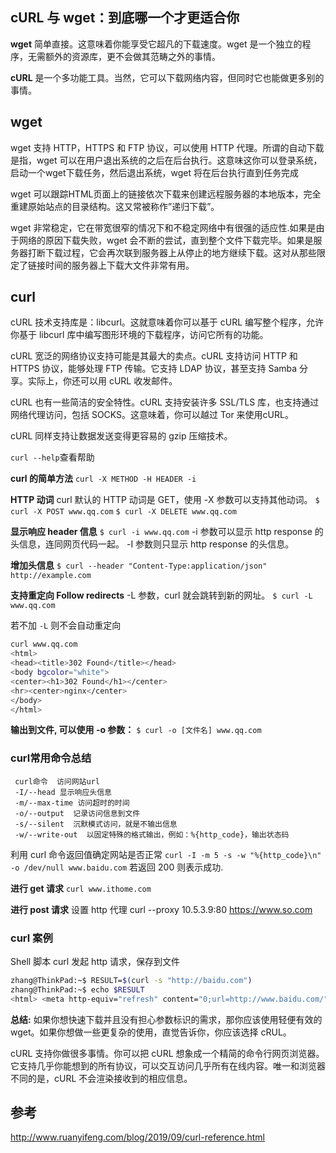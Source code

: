 ## cURL 与 wget：到底哪一个才更适合你

**wget** 简单直接。这意味着你能享受它超凡的下载速度。wget 是一个独立的程序，无需额外的资源库，更不会做其范畴之外的事情。

**cURL** 是一个多功能工具。当然，它可以下载网络内容，但同时它也能做更多别的事情。

## wget

 wget 支持 HTTP，HTTPS 和 FTP 协议，可以使用 HTTP 代理。所谓的自动下载是指，wget 可以在用户退出系统的之后在后台执行。这意味这你可以登录系统，启动一个wget下载任务，然后退出系统，wget 将在后台执行直到任务完成

wget 可以跟踪HTML页面上的链接依次下载来创建远程服务器的本地版本，完全重建原始站点的目录结构。这又常被称作”递归下载”。

wget 非常稳定，它在带宽很窄的情况下和不稳定网络中有很强的适应性.如果是由于网络的原因下载失败，wget 会不断的尝试，直到整个文件下载完毕。如果是服务器打断下载过程，它会再次联到服务器上从停止的地方继续下载。这对从那些限定了链接时间的服务器上下载大文件非常有用。

## curl

cURL 技术支持库是：libcurl。这就意味着你可以基于 cURL 编写整个程序，允许你基于 libcurl 库中编写图形环境的下载程序，访问它所有的功能。

cURL 宽泛的网络协议支持可能是其最大的卖点。cURL 支持访问 HTTP 和 HTTPS 协议，能够处理 FTP 传输。它支持 LDAP 协议，甚至支持 Samba 分享。实际上，你还可以用 cURL 收发邮件。

cURL 也有一些简洁的安全特性。cURL 支持安装许多 SSL/TLS 库，也支持通过网络代理访问，包括 SOCKS。这意味着，你可以越过 Tor 来使用cURL。

cURL 同样支持让数据发送变得更容易的 gzip 压缩技术。

`curl --help`查看帮助

**curl 的简单方法**
`curl -X METHOD -H HEADER -i`

**HTTP 动词**
curl 默认的 HTTP 动词是 GET，使用 -X 参数可以支持其他动词。
```$ curl -X POST www.qq.com```
```$ curl -X DELETE www.qq.com```

**显示响应 header 信息**
`$ curl -i www.qq.com`
-i 参数可以显示 http response 的头信息，连同网页代码一起。
-I 参数则只显示 http response 的头信息。

**增加头信息**
`$ curl --header "Content-Type:application/json" http://example.com`

**支持重定向 Follow redirects**
-L 参数，curl 就会跳转到新的网址。
`$ curl -L www.qq.com`

若不加 `-L` 则不会自动重定向

```sh
curl www.qq.com
<html>
<head><title>302 Found</title></head>
<body bgcolor="white">
<center><h1>302 Found</h1></center>
<hr><center>nginx</center>
</body>
</html>
```

**输出到文件, 可以使用 -o 参数：**
`$ curl -o [文件名] www.qq.com`

### curl常用命令总结

```text
 curl命令  访问网站url
 -I/--head 显示响应头信息
 -m/--max-time 访问超时的时间
 -o/--output  记录访问信息到文件
 -s/--silent  沉默模式访问，就是不输出信息
 -w/--write-out  以固定特殊的格式输出，例如：%{http_code}，输出状态码
```

利用 curl 命令返回值确定网站是否正常
`curl -I -m 5 -s -w "%{http_code}\n" -o /dev/null www.baidu.com`
若返回 200 则表示成功.

**进行 get 请求**
`curl www.ithome.com`

**进行 post 请求**
设置 http 代理
curl --proxy 10.5.3.9:80 <https://www.so.com>

### curl 案例

Shell 脚本 curl 发起 http 请求，保存到文件

```sh
zhang@ThinkPad:~$ RESULT=$(curl -s "http://baidu.com")
zhang@ThinkPad:~$ echo $RESULT
<html> <meta http-equiv="refresh" content="0;url=http://www.baidu.com/"> </html>
```

**总结:**
如果你想快速下载并且没有担心参数标识的需求，那你应该使用轻便有效的 wget。如果你想做一些更复杂的使用，直觉告诉你，你应该选择 cRUL。

cURL 支持你做很多事情。你可以把 cURL 想象成一个精简的命令行网页浏览器。它支持几乎你能想到的所有协议，可以交互访问几乎所有在线内容。唯一和浏览器不同的是，cURL 不会渲染接收到的相应信息。

## 参考

<http://www.ruanyifeng.com/blog/2019/09/curl-reference.html>

